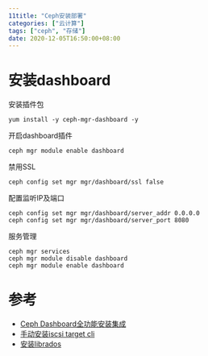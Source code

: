```yaml
---
11title: "Ceph安装部署"
categories: ["云计算"]
tags: ["ceph", "存储"]
date: 2020-12-05T16:50:00+08:00
---
```


# 安装dashboard

安装插件包

```shell
yum install -y ceph-mgr-dashboard -y
```

开启dashboard插件

```shell
ceph mgr module enable dashboard
```

禁用SSL

```shell
ceph config set mgr mgr/dashboard/ssl false
```

配置监听IP及端口

```shell
ceph config set mgr mgr/dashboard/server_addr 0.0.0.0
ceph config set mgr mgr/dashboard/server_port 8080
```

服务管理

```shell
ceph mgr services
ceph mgr module disable dashboard
ceph mgr module enable dashboard
```



# 参考

- [Ceph Dashboard全功能安装集成](https://zhuanlan.zhihu.com/p/135288558)
- [手动安装iscsi target cli](https://docs.ceph.com/en/latest/rbd/iscsi-target-cli-manual-install/)
- [安装librados](https://docs.ceph.com/en/latest/rados/api/librados-intro/#getting-librados-for-python)

